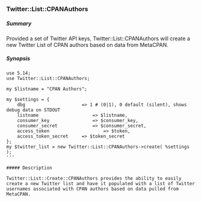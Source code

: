 ### Twitter::List::CPANAuthors

##### Summary

Provided a set of Twitter API keys, Twitter::List::CPANAuthors will create a new Twitter List of CPAN authors based on data from MetaCPAN.

##### Synopsis

```
use 5.14;
use Twitter::List::CPANAuthors;

my $listname = "CPAN Authors";

my $settings = {
	dbg						=> 1 # (0|1), 0 default (silent), shows debug data on STDOUT
	listname 					=> $listname, 
	consumer_key        		=> $consumer_key,
	consumer_secret     		=> $consumer_secret,
	access_token        			=> $token,
	access_token_secret 	=> $token_secret
};
my $twitter_list = new Twitter::List::CPANAuthors->create( %settings );
'''

##### Description

Twitter::List::Create::CPANAuthors provides the ability to easily create a new Twitter list and have it populated with a list of Twitter usernames associated with CPAN authors based on data pulled from MetaCPAN.

